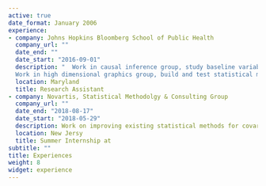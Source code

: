 ```yaml
---
active: true
date_format: January 2006
experience:
- company: Johns Hopkins Bloomberg School of Public Health
  company_url: ""
  date_end: ""
  date_start: "2016-09-01"
  description: "  Work in causal inference group, study baseline variable adjustment in randomized clinical trials.\n \n
  Work in high dimensional graphics group, build and test statistical model on fMRI data. \n  "
  location: Maryland
  title: Research Assistant
- company: Novartis, Statistical Methodolgy & Consulting Group
  company_url: ""
  date_end: "2018-08-17"
  date_start: "2018-05-29"
  description: Work on improving existing statistical methods for covariate adjustment.
  location: New Jersy
  title: Summer Internship at 
subtitle: ""
title: Experiences
weight: 8
widget: experience
---
```


